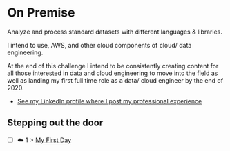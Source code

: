 # On Premise
Analyze and process standard datasets with different languages & libraries.

I intend to use, AWS, and other cloud components of cloud/ data engineering. 

At the end of this challenge I intend to be consistently creating content for all those interested in data and cloud engineering to move into the field as well as landing my first full time role as a data/ cloud engineer by the end of 2020. 

- [See my LinkedIn profile where I post my professional experience](https://www.linkedin.com/in/carlos-wong-306baa9/)

## Stepping out the door

- [ ] ☁️ 1 > [My First Day](Journey/001/Readme.md)
